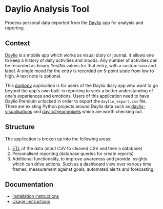 # Daylio Analysis Tool
Process personal data exported from the [Daylio](https://daylio.webflow.io/) app for analysis and reporting.

## Context

[Daylio](https://daylio.webflow.io/) is a mobile app which works as visual diary or journal. It allows one to keep a history of daily activities and moods. Any number of activities can be recorded as binary Yes/No values for that entry, with a custom icon and label. A single mood for the entry is recorded on 5-point scale from low to high. A text note is optional.

This [dayliopy]() application is for users of the Daylio diary app who want to go beyond the app's own built-in reporting to seek a better understanding of one's experiences and emotions. Users of this application need to have Daylio Premium unlocked in order to export the `daylio_export.csv` file. There are existing Python projects around Daylio data such as [daylio-visualisations](https://github.com/pajowu/daylio-visualisations) and [daylio2yearinpixels](https://github.com/pwcazenave/daylio2yearinpixels) which are worth checking out.

## Structure

The application is broken up into the following areas:

1. [ETL](https://en.wikipedia.org/wiki/Extract,_transform,_load) of the data (input CSV to cleaned CSV and then a database)
2. Personalised reporting (database queries for create reports)
3. Additional functionality, to improve awareness and provide insights which can drive actions. Such as a dashboard view over various time frames, measurement against goals, automated alerts and forecasting.

## Documentation

- [Installation instructions](docs/installation.md)
- [Usage instructions](docs/usage.md)
